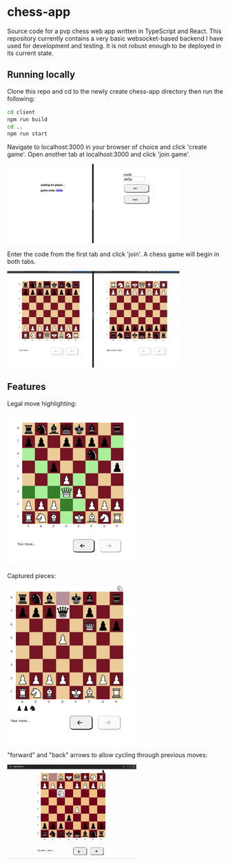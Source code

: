 # chess-app

Source code for a pvp chess web app written in TypeScript and React. This repository currently contains a very basic websocket-based backend I have used for development and testing. It is not robust enough to be deployed in its current state. 

## Running locally

Clone this repo and cd to the newly create chess-app directory then run the following: 

```bash
cd client
npm run build
cd ..
npm run start
```

Navigate to localhost:3000 in your browser of choice and click 'create game'. Open another tab at localhost:3000 and click 'join game'.

<img src="readme_images/joining.jpeg" width="400">

Enter the code from the first tab and click 'join'. A chess game will begin in both tabs.

<img src="readme_images/starting.jpeg" width="400">

## Features

Legal move highlighting:


<img src="readme_images/legal_moves.jpeg" width="300">

Captured pieces:

<img src="readme_images/captured_pieces.jpeg" width="300">

"forward" and "back" arrows to allow cycling through previous moves:

<img src="readme_images/prev_moves.gif" width="300">

